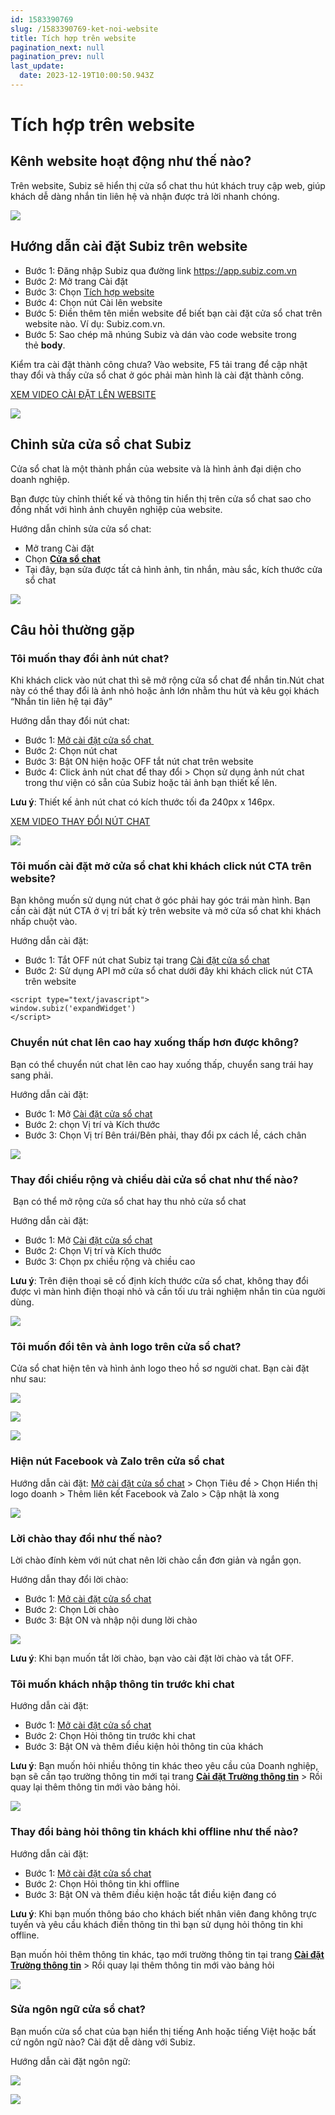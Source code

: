 ```yaml
---
id: 1583390769
slug: /1583390769-ket-noi-website
title: Tích hợp trên website
pagination_next: null
pagination_prev: null
last_update:
  date: 2023-12-19T10:00:50.943Z
---
```


# Tích hợp trên website



## Kênh website hoạt động như thế nào?


Trên website, Subiz sẽ hiển thị cửa sổ chat thu hút khách truy cập web, giúp khách dễ dàng nhắn tin liên hệ và nhận được trả lời nhanh chóng.




![](https://vcdn.subiz-cdn.com/file/9628eec96ae0a667421996a5a992d21d46a2f4545b4af5eef8a44dd7d171ecfc_acpxkgumifuoofoosble)

## Hướng dẫn cài đặt Subiz trên website


- Bước 1: Đăng nhập Subiz qua đường link https://app.subiz.com.vn
- Bước 2: Mở trang Cài đặt
- Bước 3: Chọn [Tích hợp website](https://app.subiz.com.vn/settings/website)
- Bước 4: Chọn nút Cài lên website
- Bước 5: Điền thêm tên miền website để biết bạn cài đặt cửa sổ chat trên website nào. Ví dụ: Subiz.com.vn.
- Bước 5: Sao chép mã nhúng Subiz và dán vào code website trong thẻ **body**.



Kiểm tra cài đặt thành công chưa? Vào website, F5 tải trang để cập nhật thay đổi và thấy cửa sổ chat ở góc phải màn hình là cài đặt thành công.



[XEM VIDEO CÀI ĐẶT LÊN WEBSITE](https://www.youtube.com/watch?v=cIA8Zp_B2gg)




![](https://vcdn.subiz-cdn.com/file/42c591962429c4a1178adcdda20824589c1b1ab3799f037eccf356e851cd3f9b_acpxkgumifuoofoosble)



## Chỉnh sửa cửa sổ chat Subiz


Cửa sổ chat là một thành phần của website và là hình ảnh đại diện cho doanh nghiệp.



Bạn được tùy chỉnh thiết kế và thông tin hiển thị trên cửa sổ chat sao cho đồng nhất với hình ảnh chuyên nghiệp của website.



Hướng dẫn chỉnh sửa cửa sổ chat: 

- Mở trang Cài đặt
- Chọn **[Cửa sổ chat](https://app.subiz.com.vn/chatbox/design)**
- Tại đây, bạn sửa được tất cả hình ảnh, tin nhắn, màu sắc, kích thước cửa sổ chat




![](https://vcdn.subiz-cdn.com/file/1f57dd3242bc8bbf0ccd3a0c71772c8938c0fd900517fa0044cb4fdc07d00f1c_acpxkgumifuoofoosble)

## Câu hỏi thường gặp

### Tôi muốn thay đổi ảnh nút chat?


Khi khách click vào nút chat thì sẽ mở rộng cửa sổ chat để nhắn tin.Nút chat này có thể thay đổi là ảnh nhỏ hoặc ảnh lớn nhằm thu hút và kêu gọi khách “Nhắn tin liên hệ tại đây” 



Hướng dẫn thay đổi nút chat: 

- Bước 1: [Mở cài đặt cửa sổ chat](https://app.subiz.com.vn/chatbox/design)[ ](https://app.subiz.com.vn/chatbox/design)
- Bước 2: Chọn nút chat
- Bước 3: Bật ON hiện hoặc OFF tắt nút chat trên website
- Bước 4: Click ảnh nút chat để thay đổi > Chọn sử dụng ảnh nút chat trong thư viện có sẵn của Subiz hoặc tải ảnh bạn thiết kế lên.



**Lưu ý**: Thiết kế ảnh nút chat có kích thước tối đa 240px x 146px. 



[XEM VIDEO THAY ĐỔI NÚT CHAT](https://www.youtube.com/watch?v=idX1Mcv-Y0c)




![](https://vcdn.subiz-cdn.com/file/8353408486fc487766b9e9ddec6e0133c274bd68d00de2252245f6e61f81a503_acpxkgumifuoofoosble)



### Tôi muốn cài đặt mở cửa sổ chat khi khách click nút CTA trên website?


Bạn không muốn sử dụng nút chat ở góc phải hay góc trái màn hình. Bạn cần cài đặt nút CTA ở vị trí bất kỳ trên website và mở cửa sổ chat khi khách nhấp chuột vào.



Hướng dẫn cài đặt:

- Bước 1: Tắt OFF nút chat Subiz tại trang [Cài đặt cửa sổ chat](https://app.subiz.com.vn/chatbox/design)
- Bước 2: Sử dụng API mở cửa sổ chat dưới đây khi khách click nút CTA trên website


```
<script type="text/javascript">
window.subiz('expandWidget')
</script>

```

### Chuyển nút chat lên cao hay xuống thấp hơn được không?


Bạn có thể chuyển nút chat lên cao hay xuống thấp, chuyển sang trái hay sang phải.



Hướng dẫn cài đặt:

- Bước 1: Mở [Cài đặt cửa sổ chat](https://app.subiz.com.vn/chatbox/design)
- Bước 2: chọn Vị trí và Kích thước
- Bước 3: Chọn Vị trí Bên trái/Bên phải, thay đổi px cách lề, cách chân




![](https://vcdn.subiz-cdn.com/file/9cb39200b9facfa35a3ab5874435821175581a9d54d51bf7ccee73238d25266b_acpxkgumifuoofoosble)

### Thay đổi chiều rộng và chiều dài cửa sổ chat như thế nào?




 Bạn có thể mở rộng cửa sổ chat hay thu nhỏ cửa sổ chat



Hướng dẫn cài đặt:

- Bước 1: Mở [Cài đặt cửa sổ chat](https://app.subiz.com.vn/chatbox/design)
- Bước 2: Chọn Vị trí và Kích thước
- Bước 3: Chọn px chiều rộng và chiều cao



**Lưu ý**: Trên điện thoại sẽ cố định kích thước cửa sổ chat, không thay đổi được vì màn hình điện thoại nhỏ và cần tối ưu trải nghiệm nhắn tin của người dùng.


![](https://vcdn.subiz-cdn.com/file/9cb39200b9facfa35a3ab5874435821175581a9d54d51bf7ccee73238d25266b_acpxkgumifuoofoosble)



### Tôi muốn đổi tên và ảnh logo trên cửa sổ chat?


Cửa sổ chat hiện tên và hình ảnh logo theo hồ sơ người chat. Bạn cài đặt như sau:




![](https://vcdn.subiz-cdn.com/file/40bd68083df1ed83f52773339e7b52a401764b8c955fc2642b380960beb2ffeb_acpxkgumifuoofoosble)



![](https://vcdn.subiz-cdn.com/file/e75a9bb4b2704de20b4f7e405a254d1af99fa3fdf2317ef91b96f1c55251eae7_acpxkgumifuoofoosble)



![](https://vcdn.subiz-cdn.com/file/fef24f8d9e8ae9b249c46344dbc9856be9d0b938fb7fa97c7d48eb2a05146a98_acpxkgumifuoofoosble)

### Hiện nút Facebook và Zalo trên cửa sổ chat


Hướng dẫn cài đặt: [Mở cài đặt cửa sổ chat](https://app.subiz.com.vn/chatbox/design) > Chọn Tiêu đề > Chọn Hiển thị logo doanh > Thêm liên kết Facebook và Zalo > Cập nhật là xong




![](https://vcdn.subiz-cdn.com/file/037d1c96a564cf8beb286e4537b95e944f465b6baf5e2f163eef7cbbc43a78fa_acpxkgumifuoofoosble)

### Lời chào thay đổi như thế nào?


Lời chào đính kèm với nút chat nên lời chào cần đơn giản và ngắn gọn.



Hướng dẫn thay đổi lời chào:

- Bước 1: [Mở cài đặt cửa sổ chat](https://app.subiz.com.vn/chatbox/design)
- Bước 2: Chọn Lời chào
- Bước 3: Bật ON và nhập nội dung lời chào






![](https://vcdn.subiz-cdn.com/file/27a1005e6b4ad668c5e31f717584878b76535aa351345369e9380cc220123b50_acpxkgumifuoofoosble)




**Lưu ý**: Khi bạn muốn tắt lời chào, bạn vào cài đặt lời chào và tắt OFF.
### Tôi muốn khách nhập thông tin trước khi chat


Hướng dẫn cài đặt:

- Bước 1: [Mở cài đặt cửa sổ chat](https://app.subiz.com.vn/chatbox/design)
- Bước 2: Chọn Hỏi thông tin trước khi chat
- Bước 3: Bật ON và thêm điều kiện hỏi thông tin của khách



**Lưu ý**: Bạn muốn hỏi nhiều thông tin khác theo yêu cầu của Doanh nghiệp, bạn sẽ cần tạo trường thông tin mới tại trang **[Cài đặt Trường thông tin](https://app.subiz.com.vn/settings/user-attributes)** > Rồi quay lại thêm thông tin mới vào bảng hỏi.


![](https://vcdn.subiz-cdn.com/file/fe626a0072562179d6464abfafb5abe84c0d01ec8c620fbe3d16dd000dc72d01_acpxkgumifuoofoosble)





### Thay đổi bảng hỏi thông tin khách khi offline như thế nào?


Hướng dẫn cài đặt:

- Bước 1: [Mở cài đặt cửa sổ chat](https://app.subiz.com.vn/chatbox/design)
- Bước 2: Chọn Hỏi thông tin khi offline
- Bước 3: Bật ON và thêm điều kiện hoặc tắt điều kiện đang có



**Lưu ý**: Khi bạn muốn thông báo cho khách biết nhân viên đang không trực tuyến và yêu cầu khách điền thông tin thì bạn sử dụng hỏi thông tin khi offline. 

Bạn muốn hỏi thêm thông tin khác, tạo mới trường thông tin tại trang **[Cài đặt Trường thông tin](https://app.subiz.com.vn/settings/user-attributes)** > Rồi quay lại thêm thông tin mới vào bảng hỏi 




![](https://vcdn.subiz-cdn.com/file/857f2c5eb168dd591f160ebda0da17a1747307fca1884943f1e7e14059f9fd77_acpxkgumifuoofoosble)

### Sửa ngôn ngữ cửa sổ chat?


Bạn muốn cửa sổ chat của bạn hiển thị tiếng Anh hoặc tiếng Việt hoặc bất cứ ngôn ngữ nào? Cài đặt dễ dàng với Subiz.



Hướng dẫn cài đặt ngôn ngữ:


![](https://vcdn.subiz-cdn.com/file/4061792ced88e893444df69fb1c63741bda2df22294be429a0c4b6f15ab852c4_acpxkgumifuoofoosble)



![](https://vcdn.subiz-cdn.com/file/a7bf9cd6769d0146e0f01e052004a6cd341e1f35acddc990bbcb91fc24cbd2ea_acpxkgumifuoofoosble)